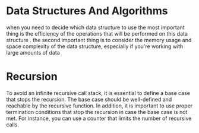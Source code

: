# Data Structures And Algorithms

 when you need to decide which data structure to use the most important thing is the efficiency of the operations that will be performed on this data structure . the second important thing is to consider the memory usage and space complexity of the data structure, especially if you're working with large amounts of data

# Recursion

To avoid an infinite recursive call stack, it is essential to define a base case that stops the recursion. The base case should be well-defined and reachable by the recursive function. In addition, it is important to use proper termination conditions that stop the recursion in case the base case is not met. For instance, you can use a counter that limits the number of recursive calls.